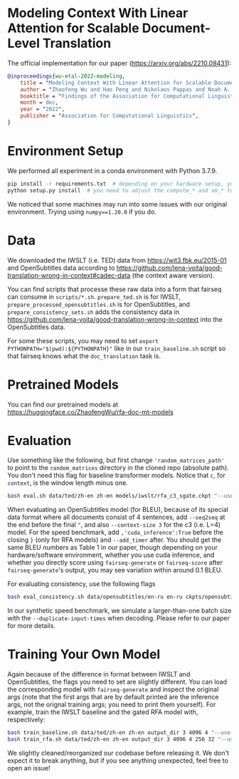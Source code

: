 # Modeling Context With Linear Attention for Scalable Document-Level Translation

The official implementation for our paper (https://arxiv.org/abs/2210.08431):

```bibtex
@inproceedings{wu-etal-2022-modeling,
    title = "Modeling Context With Linear Attention for Scalable Document-Level Translation",
    author = "Zhaofeng Wu and Hao Peng and Nikolaos Pappas and Noah A. Smith",
    booktitle = "Findings of the Association for Computational Linguistics: EMNLP 2022",
    month = dec,
    year = "2022",
    publisher = "Association for Computational Linguistics",
}
```

# Environment Setup

We performed all experiment in a conda environment with Python 3.7.9.

```bash
pip install -r requirements.txt  # depending on your hardware setup, you may need to install pytorch separatly; see the instruction on the official website
python setup.py install  # you need to adjust the compute_* and sm_* to match your GPU version; see https://arnon.dk/matching-sm-architectures-arch-and-gencode-for-various-nvidia-cards/
```

We noticed that some machines may run into some issues with our original environment. Trying using `numpy==1.20.0` if you do.

# Data

We downloaded the IWSLT (i.e. TED) data from https://wit3.fbk.eu/2015-01 and OpenSubtitles data according to https://github.com/lena-voita/good-translation-wrong-in-context#cadec-data (the context aware version).

You can find scripts that processe these raw data into a form that fairseq can consume in `scripts/*.sh`. `prepare_ted.sh` is for IWSLT, `prepare_processed_opensubtitles.sh` is for OpenSubtitles, and `prepare_consistency_sets.sh` adds the consistency data in https://github.com/lena-voita/good-translation-wrong-in-context into the OpenSubtitles data.

For some these scripts, you may need to set `export PYTHONPATH="$(pwd):${PYTHONPATH}"` like in our `train_baseline.sh` script so that fairseq knows what the `doc_translation` task is.

# Pretrained Models

You can find our pretrained models at https://huggingface.co/ZhaofengWu/rfa-doc-mt-models

# Evaluation

Use something like the following, but first change `'random_matrices_path'` to point to the `random_matrices` directory in the cloned repo (absolute path). You don't need this flag for baseline transformer models. Notice that `c`, for `context`, is the window length minus one.
```bash
bash eval.sh data/ted/zh-en zh-en models/iwslt/rfa_c3_sgate.ckpt "--use-sep --model-overrides {'random_matrices_path':'/absolute/path/to/rfa-doc-mt/random_matrices','context_size':3,'right_context_size':0} --doc-bleu --scoring sacrebleu"
```
When evaluating an OpenSubtitles model (for BLEU), because of its special data format where all documents consist of 4 sentences, add `--seq2seq` at the end before the final `"`, and also `--context-size 3` for the c3 (i.e. L=4) model. For the speed benchmark, add `,'cuda_inference':True` before the closing `}` (only for RFA models) and `--add_timer` after. You should get the same BLEU numbers as Table 1 in our paper, though depending on your hardware/software environment, whether you use cuda inference, and whether you directly score using `fairseq-generate` or `fairseq-score` after `fairseq-generate`'s output, you may see variation within around 0.1 BLEU.

For evaluating consistency, use the following flags
```bash
bash eval_consistency.sh data/opensubtitles/en-ru en-ru ckpts/opensubtitles_rfa_l4_sgate.ckpt "--use-sep --model-overrides {'random_matrices_path':'/absolute/path/to/RFA-fairseq/random_matrices','context_size':3,'right_context_size':0} --seq2seq"
```

In our synthetic speed benchmark, we simulate a larger-than-one batch size with the `--duplicate-input-times` when decoding. Please refer to our paper for more details.

# Training Your Own Model

Again because of the difference in format between IWSLT and OpenSubtitles, the flags you need to set are slightly different. You can load the corresponding model with `fairseq-generate` and inspect the original args (note that the first args that are by default printed are the inference args, not the orignal training args; you need to print them yourself). For example, train the IWSLT baseline and the gated RFA model with, respectively:
```bash
bash train_baseline.sh data/ted/zh-en zh-en output_dir 3 4096 4 "--use-sep --full-supervision --extra-padding"
bash train_rfa.sh data/ted/zh-en zh-en output_dir 3 4096 4 256 32 "--use-sep --full-supervision --extra-padding --decay-sentential-gate --decay-gate-bias 2"
```

We slightly cleaned/reorganized our codebase before releasing it. We don't expect it to break anything, but if you see anything unexpected, feel free to open an issue!
